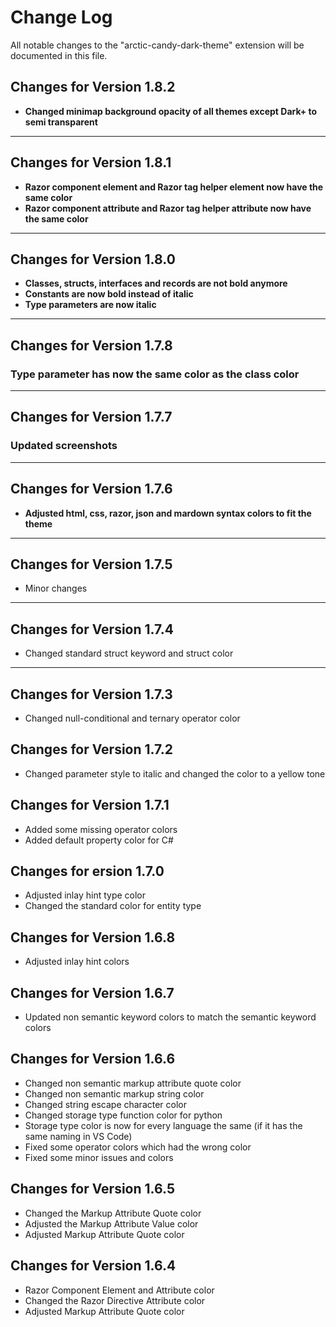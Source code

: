 # Change Log

All notable changes to the "arctic-candy-dark-theme" extension will be documented in this file.

## Changes for Version 1.8.2

- **Changed minimap background opacity of all themes except Dark+ to semi transparent**

---

## Changes for Version 1.8.1

- **Razor component element and Razor tag helper element now have the same color**
- **Razor component attribute and Razor tag helper attribute now have the same color**

---

## Changes for Version 1.8.0

- **Classes, structs, interfaces and records are not bold anymore**
- **Constants are now bold instead of italic**
- **Type parameters are now italic**

---

## Changes for Version 1.7.8

### Type parameter has now the same color as the class color

---

## Changes for Version 1.7.7

### Updated screenshots

---

## Changes for Version 1.7.6

- **Adjusted html, css, razor, json and mardown syntax colors to fit the theme**

---

## Changes for Version 1.7.5

- Minor changes

---

## Changes for Version 1.7.4

- Changed standard struct keyword and struct color

---

## Changes for Version 1.7.3

- Changed null-conditional and ternary operator color

## Changes for Version 1.7.2

- Changed parameter style to italic and changed the color to a yellow tone

## Changes for Version 1.7.1

- Added some missing operator colors
- Added default property color for C#

## Changes for ersion 1.7.0

- Adjusted inlay hint type color
- Changed the standard color for entity type

## Changes for Version 1.6.8

- Adjusted inlay hint colors

## Changes for Version 1.6.7

- Updated non semantic keyword colors to match the semantic keyword colors

## Changes for Version 1.6.6

- Changed non semantic markup attribute quote color
- Changed non semantic markup string color
- Changed string escape character color
- Changed storage type function color for python
- Storage type color is now for every language the same (if it has the same naming in VS Code)
- Fixed some operator colors which had the wrong color
- Fixed some minor issues and colors

## Changes for Version 1.6.5

- Changed the Markup Attribute Quote color
- Adjusted the Markup Attribute Value color
- Adjusted Markup Attribute Quote color

## Changes for Version 1.6.4

- Razor Component Element and Attribute color
- Changed the Razor Directive Attribute color
- Adjusted Markup Attribute Quote color
